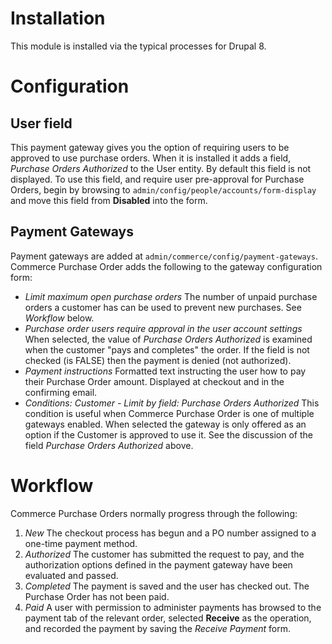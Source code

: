 # Installation
This module is installed via the typical processes for Drupal 8.

# Configuration

## User field
This payment gateway gives you the option of requiring users to be
approved to use purchase orders. When it is installed it adds a field,
_Purchase Orders Authorized_ to the User entity.  By default this field
is not displayed.  To use this field, and require user pre-approval for
Purchase Orders, begin by browsing
to `admin/config/people/accounts/form-display` and move this field
from **Disabled** into the form.

## Payment Gateways
Payment gateways are added at `admin/commerce/config/payment-gateways`.
Commerce Purchase Order adds the following to the gateway configuration
form:

- _Limit maximum open purchase orders_ The number of unpaid purchase orders a customer has can be used to prevent new purchases.  See _Workflow_ below.
- _Purchase order users require approval in the user account settings_ When selected, the value of _Purchase Orders Authorized_ is examined when the customer "pays and completes" the order.  If the field is not checked (is FALSE) then the payment is denied (not authorized).
- _Payment instructions_ Formatted text instructing the user how to pay their Purchase Order amount.  Displayed at checkout and in the confirming email.
- _Conditions: Customer - Limit by field: Purchase Orders Authorized_ This condition is useful when Commerce Purchase Order is one of multiple gateways enabled.  When selected the gateway is only offered as an option if the Customer is approved to use it.  See the discussion of the field _Purchase Orders Authorized_ above.

# Workflow
Commerce Purchase Orders normally progress through the following:

1. _New_ The checkout process has begun and a PO number assigned to a one-time payment method.
2. _Authorized_ The customer has submitted the request to pay, and the authorization options defined in the payment gateway have been evaluated and passed.
3. _Completed_ The payment is saved and the user has checked out.  The Purchase Order has not been paid.
4. _Paid_  A user with permission to administer payments has browsed to the payment tab of the relevant order, selected **Receive** as the operation, and recorded the payment by saving the _Receive Payment_ form.
